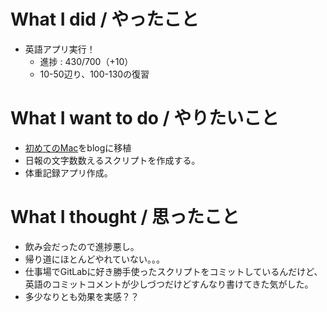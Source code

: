 # What I did / やったこと
- 英語アプリ実行！
  - 進捗 : 430/700（+10）
  - 10-50辺り、100-130の復習

# What I want to do / やりたいこと
- [初めてのMac](https://slideck.io/github.com/yamap55/Slide/20170113/first_mac.md#/)をblogに移植
- 日報の文字数数えるスクリプトを作成する。
- 体重記録アプリ作成。

# What I thought / 思ったこと
- 飲み会だったので進捗悪し。
- 帰り道にほとんどやれていない。。。
- 仕事場でGitLabに好き勝手使ったスクリプトをコミットしているんだけど、英語のコミットコメントが少しづつだけどすんなり書けてきた気がした。
- 多少なりとも効果を実感？？

